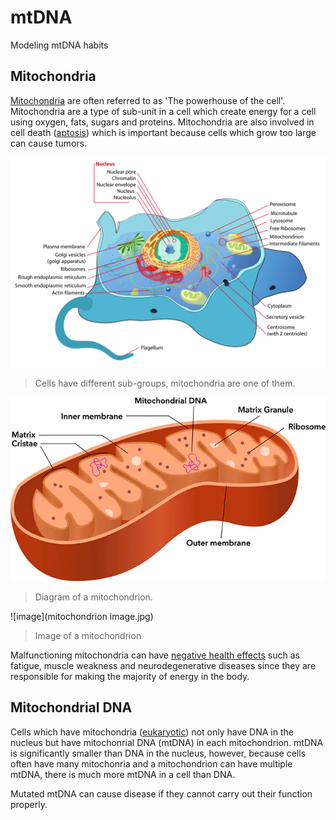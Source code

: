 # mtDNA
Modeling mtDNA habits 

## Mitochondria
[Mitochondria](https://www.genome.gov/genetics-glossary/Mitochondria) are often referred to as 'The powerhouse of the cell'. Mitochondria are a type of sub-unit in a cell which create energy for a cell using oxygen, fats, sugars and proteins. Mitochondria are also involved in cell death ([aptosis](https://en.wikipedia.org/wiki/Apoptosis)) which is important because cells which grow too large can cause tumors.

![Animal cell](Animal_cell_structure_en.svg)

> Cells have different sub-groups, mitochondria are one of them.

![Mitochondria](Mitochondria.webp)

> Diagram of a mitochondrion.

![image](mitochondrion image.jpg)

> Image of a mitochondrion

Malfunctioning mitochondria can have [negative health effects](https://www.umdf.org/what-is-mitochondrial-disease-2/0) such as fatigue, muscle weakness and neurodegenerative diseases since they are responsible for making the majority of energy in the body.

## Mitochondrial DNA
Cells which have mitochondria ([eukaryotic](https://biologydictionary.net/eukaryotic-cell/)) not only have DNA in the nucleus but have mitochonrial DNA (mtDNA) in each mitochondrion. mtDNA is significantly smaller than DNA in the nucleus, however, because cells often have many mitochonria and a mitochondrion can have multiple mtDNA, there is much more mtDNA in a cell than DNA. 

Mutated mtDNA can cause disease if they cannot carry out their function properly.



